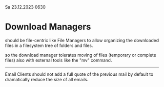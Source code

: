 Sa 23.12.2023 0630

# Download Managers

should be file-centric
like File Managers
to allow organizing
the downloaded files
in a filesystem tree
of folders and files.

so the download manager
tolerates moving of files
(temporary
or complete files)
also with external tools
like the "mv" command.

----

Email Clients
should not add a full quote
of the previous mail by default
to dramatically reduce
the size of all emails.
